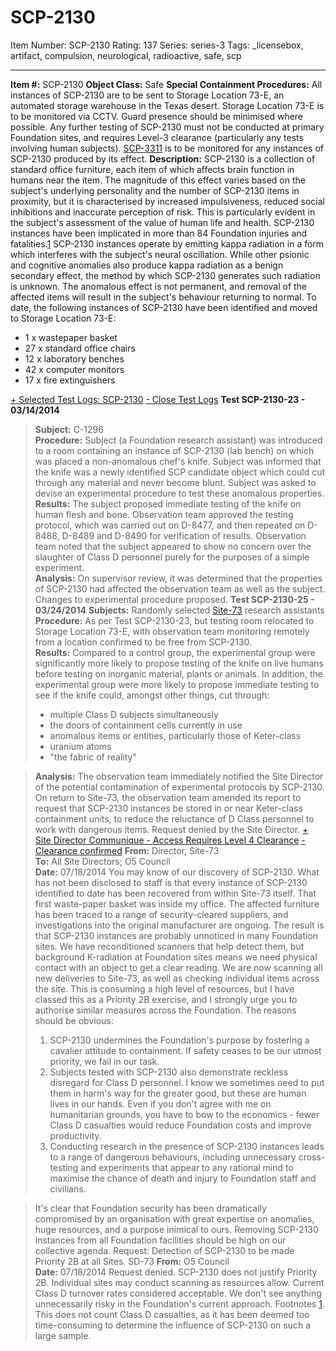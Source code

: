 # SCP-2130
Item Number: SCP-2130
Rating: 137
Series: series-3
Tags: _licensebox, artifact, compulsion, neurological, radioactive, safe, scp

---

**Item #:** SCP-2130
**Object Class:** Safe
**Special Containment Procedures:** All instances of SCP-2130 are to be sent to Storage Location 73-E, an automated storage warehouse in the Texas desert. Storage Location 73-E is to be monitored via CCTV. Guard presence should be minimised where possible. Any further testing of SCP-2130 must not be conducted at primary Foundation sites, and requires Level-3 clearance (particularly any tests involving human subjects).
[SCP-3311](/scp-3311) is to be monitored for any instances of SCP-2130 produced by its effect.
**Description:** SCP-2130 is a collection of standard office furniture, each item of which affects brain function in humans near the item. The magnitude of this effect varies based on the subject's underlying personality and the number of SCP-2130 items in proximity, but it is characterised by increased impulsiveness, reduced social inhibitions and inaccurate perception of risk. This is particularly evident in the subject's assessment of the value of human life and health. SCP-2130 instances have been implicated in more than 84 Foundation injuries and fatalities.[1](javascript:;)
SCP-2130 instances operate by emitting kappa radiation in a form which interferes with the subject's neural oscillation. While other psionic and cognitive anomalies also produce kappa radiation as a benign secondary effect, the method by which SCP-2130 generates such radiation is unknown. The anomalous effect is not permanent, and removal of the affected items will result in the subject's behaviour returning to normal.
To date, the following instances of SCP-2130 have been identified and moved to Storage Location 73-E:
  * 1 x wastepaper basket
  * 27 x standard office chairs
  * 12 x laboratory benches
  * 42 x computer monitors
  * 17 x fire extinguishers

[\+ Selected Test Logs: SCP-2130](javascript:;)
[\- Close Test Logs](javascript:;)
**Test SCP-2130-23 - 03/14/2014**
> **Subject:** C-1296  
>  **Procedure:** Subject (a Foundation research assistant) was introduced to a room containing an instance of SCP-2130 (lab bench) on which was placed a non-anomalous chef's knife. Subject was informed that the knife was a newly identified SCP candidate object which could cut through any material and never become blunt. Subject was asked to devise an experimental procedure to test these anomalous properties.  
>  **Results:** The subject proposed immediate testing of the knife on human flesh and bone. Observation team approved the testing protocol, which was carried out on D-8477, and then repeated on D-8488, D-8489 and D-8490 for verification of results. Observation team noted that the subject appeared to show no concern over the slaughter of Class D personnel purely for the purposes of a simple experiment.  
>  **Analysis:** On supervisor review, it was determined that the properties of SCP-2130 had affected the observation team as well as the subject. Changes to experimental procedure proposed.
**Test SCP-2130-25 - 03/24/2014**
> **Subjects:** Randomly selected [Site-73](/scp-2139) research assistants  
>  **Procedure:** As per Test SCP-2130-23, but testing room relocated to Storage Location 73-E, with observation team monitoring remotely from a location confirmed to be free from SCP-2130.  
>  **Results:** Compared to a control group, the experimental group were significantly more likely to propose testing of the knife on live humans before testing on inorganic material, plants or animals. In addition, the experimental group were more likely to propose immediate testing to see if the knife could, amongst other things, cut through:
>   * multiple Class D subjects simultaneously
>   * the doors of containment cells currently in use
>   * anomalous items or entities, particularly those of Keter-class
>   * uranium atoms
>   * "the fabric of reality"
> 

> **Analysis:** The observation team immediately notified the Site Director of the potential contamination of experimental protocols by SCP-2130. On return to Site-73, the observation team amended its report to request that SCP-2130 instances be stored in or near Keter-class containment units, to reduce the reluctance of D Class personnel to work with dangerous items. Request denied by the Site Director.
[\+ Site Director Communique - Access Requires Level 4 Clearance](javascript:;)
[\- Clearance confirmed](javascript:;)
> **From:** Director, Site-73  
>  **To:** All Site Directors; O5 Council  
>  **Date:** 07/18/2014
> You may know of our discovery of SCP-2130. What has not been disclosed to staff is that every instance of SCP-2130 identified to date has been recovered from within Site-73 itself. That first waste-paper basket was inside my office. The affected furniture has been traced to a range of security-cleared suppliers, and investigations into the original manufacturer are ongoing. The result is that SCP-2130 instances are probably unnoticed in many Foundation sites.
> We have reconditioned scanners that help detect them, but background K-radiation at Foundation sites means we need physical contact with an object to get a clear reading. We are now scanning all new deliveries to Site-73, as well as checking individual items across the site. This is consuming a high level of resources, but I have classed this as a Priority 2B exercise, and I strongly urge you to authorise similar measures across the Foundation. The reasons should be obvious:
>   1. SCP-2130 undermines the Foundation's purpose by fostering a cavalier attitude to containment. If safety ceases to be our utmost priority, we fail in our task.
>   2. Subjects tested with SCP-2130 also demonstrate reckless disregard for Class D personnel. I know we sometimes need to put them in harm's way for the greater good, but these are human lives in our hands. Even if you don't agree with me on humanitarian grounds, you have to bow to the economics - fewer Class D casualties would reduce Foundation costs and improve productivity.
>   3. Conducting research in the presence of SCP-2130 instances leads to a range of dangerous behaviours, including unnecessary cross-testing and experiments that appear to any rational mind to maximise the chance of death and injury to Foundation staff and civilians.
> 

> It's clear that Foundation security has been dramatically compromised by an organisation with great expertise on anomalies, huge resources, and a purpose inimical to ours. Removing SCP-2130 instances from all Foundation facilities should be high on our collective agenda.
> Request: Detection of SCP-2130 to be made Priority 2B at all Sites.
> SD-73
> **From:** O5 Council  
>  **Date:** 07/18/2014
> Request denied. SCP-2130 does not justify Priority 2B. Individual sites may conduct scanning as resources allow. Current Class D turnover rates considered acceptable. We don't see anything unnecessarily risky in the Foundation's current approach.
Footnotes
[1](javascript:;). This does not count Class D casualties, as it has been deemed too time-consuming to determine the influence of SCP-2130 on such a large sample.